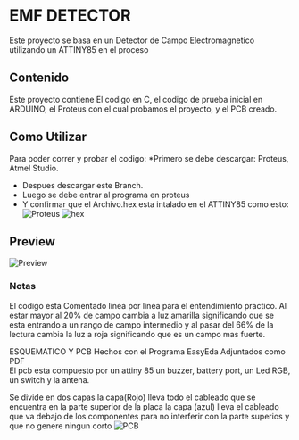 # EMF DETECTOR
Este proyecto se basa en un Detector de Campo Electromagnetico utilizando un ATTINY85 en el proceso

## Contenido
Este proyecto contiene El codigo en C, el codigo de prueba inicial en ARDUINO, el Proteus con el cual probamos el proyecto, y el PCB creado.

## Como Utilizar 
Para poder correr y probar el codigo:
*Primero se debe descargar: Proteus, Atmel Studio.
* Despues descargar este Branch. 
* Luego se debe entrar al programa en proteus
* Y confirmar que el Archivo.hex esta intalado en el ATTINY85
como esto:
![Proteus](https://github.com/uLatinaPma-Mechatronics/Circuitos-4/tree/master/term-projects/EMF%20DETECTOR/pasos.png)
![hex](https://github.com/uLatinaPma-Mechatronics/Circuitos-4/tree/master/term-projects/EMF%20DETECTOR/hex.png)


## Preview
![Preview](https://github.com/uLatinaPma-Mechatronics/Circuitos-4/tree/master/term-projects/EMF%20DETECTOR/preview.png)

### Notas
El codigo esta Comentado linea por linea para el entendimiento practico.
Al estar mayor al 20% de campo cambia a luz amarilla significando que se esta entrando a un rango de campo intermedio y al pasar del 66% de la lectura cambia la luz a roja significando que es un campo mas fuerte.


ESQUEMATICO Y PCB 
Hechos con el Programa EasyEda Adjuntados como PDF  
El pcb esta compuesto por un attiny 85 un buzzer, battery port, un Led RGB, un switch y la antena.

Se divide en dos capas la capa(Rojo) lleva todo el cableado que se encuentra en la parte superior de la placa la capa (azul) lleva el cableado que va debajo de los componentes para no interferir con la parte superios y que no genere ningun corto
![PCB](https://github.com/uLatinaPma-Mechatronics/Circuitos-4/tree/master/term-projects/EMF%20DETECTOR/PCB.jpeg)
